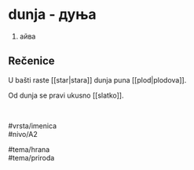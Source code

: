 # dunja - дуња

1. айва  

## Rečenice

U bašti raste [[star|stara]] dunja puna [[plod|plodova]].  

Od dunja se pravi ukusno [[slatko]].  

<br>

#vrsta/imenica  
#nivo/A2  

#tema/hrana  
#tema/priroda  
